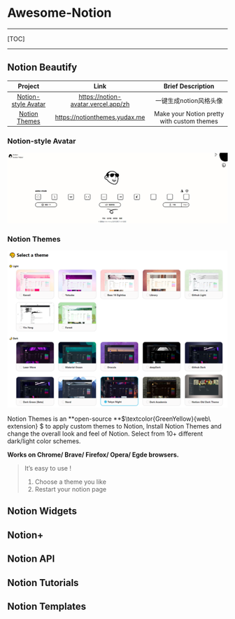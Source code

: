 # Awesome-Notion
---

[TOC] 

---

## Notion Beautify

|       Project       | Link | Brief Description |
| :-----------------: | :----: | :-----------: |
| [Notion-style Avatar](#notion-style-avatar) | <https://notion-avatar.vercel.app/zh> | 一键生成notion风格头像 |
| [Notion Themes](#notion-themes) | https://notionthemes.yudax.me | Make your Notion pretty with custom themes |

### Notion-style Avatar

![image-20220704131006302](README.assets/image-20220704131006302.png)

### Notion Themes

![image-20220704132023438](README.assets/image-20220704132023438.png)

Notion Themes is an **open-source **$\textcolor{GreenYellow}{web\ extension} $ to apply custom themes to Notion, Install Notion Themes and change the overall look and feel of Notion. Select from 10+ different dark/light color schemes.

**Works on Chrome/ Brave/ Firefox/ Opera/ Egde browsers.**

> It’s easy to use !
>
> 1. Choose a theme you like
> 2. Restart your notion page

## Notion Widgets



## Notion+

## Notion API

## Notion Tutorials

## Notion Templates

## 
